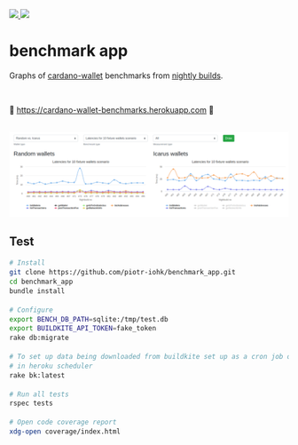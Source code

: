 
<a href="https://github.com/piotr-iohk/benchmark_app/actions?query=workflow%3ATests">
  <img src="https://github.com/piotr-iohk/benchmark_app/workflows/Tests/badge.svg" />
</a>

<a href="https://codecov.io/gh/piotr-iohk/benchmark_app">
  <img src="https://codecov.io/gh/piotr-iohk/benchmark_app/branch/master/graph/badge.svg" />
</a>

# benchmark app

Graphs of [cardano-wallet](https://github.com/input-output-hk/cardano-wallet) benchmarks from [nightly builds](https://buildkite.com/input-output-hk/cardano-wallet-nightly).

<br/>

:tada: https://cardano-wallet-benchmarks.herokuapp.com :tada:

<br/>

<img src="https://github.com/piotr-iohk/benchmark_app/blob/master/.github/1.png" />

## Test

```bash
# Install
git clone https://github.com/piotr-iohk/benchmark_app.git
cd benchmark_app
bundle install

# Configure
export BENCH_DB_PATH=sqlite:/tmp/test.db
export BUILDKITE_API_TOKEN=fake_token
rake db:migrate

# To set up data being downloaded from buildkite set up as a cron job or
# in heroku scheduler
rake bk:latest

# Run all tests
rspec tests

# Open code coverage report
xdg-open coverage/index.html
```
